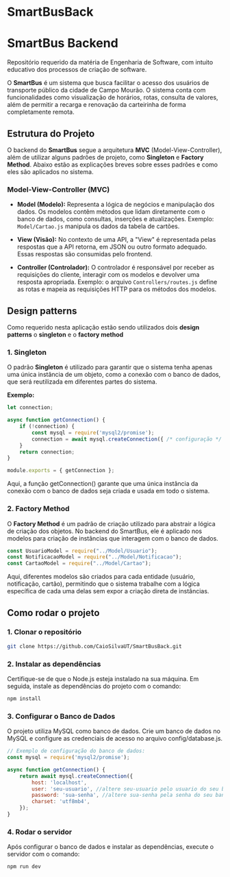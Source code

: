 # SmartBusBack
# SmartBus Backend

Repositório requerido da matéria de Engenharia de Software, com intuito educativo dos processos de criação de software.

O **SmartBus** é um sistema que busca facilitar o acesso dos usuários de transporte público da cidade de Campo Mourão. O sistema conta com funcionalidades como visualização de horários, rotas, consulta de valores, além de permitir a recarga e renovação da carteirinha de forma completamente remota.

## Estrutura do Projeto

O backend do **SmartBus** segue a arquitetura **MVC** (Model-View-Controller), além de utilizar alguns padrões de projeto, como **Singleton** e **Factory Method**. Abaixo estão as explicações breves sobre esses padrões e como eles são aplicados no sistema.

### **Model-View-Controller (MVC)**

- **Model (Modelo):** Representa a lógica de negócios e manipulação dos dados. Os modelos contêm métodos que lidam diretamente com o banco de dados, como consultas, inserções e atualizações. Exemplo: `Model/Cartao.js` manipula os dados da tabela de cartões.
  
- **View (Visão):** No contexto de uma API, a "View" é representada pelas respostas que a API retorna, em JSON ou outro formato adequado. Essas respostas são consumidas pelo frontend.
  
- **Controller (Controlador):** O controlador é responsável por receber as requisições do cliente, interagir com os modelos e devolver uma resposta apropriada. Exemplo: o arquivo `Controllers/routes.js` define as rotas e mapeia as requisições HTTP para os métodos dos modelos.

## **Design patterns**

Como requerido nesta aplicação estão sendo utilizados dois **design patterns** o **singleton** e o **factory method**

### 1. **Singleton**

O padrão **Singleton** é utilizado para garantir que o sistema tenha apenas uma única instância de um objeto, como a conexão com o banco de dados, que será reutilizada em diferentes partes do sistema. 

**Exemplo:**

```javascript
let connection;

async function getConnection() {
    if (!connection) {
        const mysql = require('mysql2/promise');
        connection = await mysql.createConnection({ /* configuração */ });
    }
    return connection;
}

module.exports = { getConnection };
```

Aqui, a função getConnection() garante que uma única instância da conexão com o banco de dados seja criada e usada em todo o sistema.

### 2. **Factory Method**


O **Factory Method** é um padrão de criação utilizado para abstrair a lógica de criação dos objetos. No backend do SmartBus, ele é aplicado nos modelos para criação de instâncias que interagem com o banco de dados.

```javascript
const UsuarioModel = require("../Model/Usuario");
const NotificacaoModel = require("../Model/Notificacao");
const CartaoModel = require("../Model/Cartao");

```
Aqui, diferentes modelos são criados para cada entidade (usuário, notificação, cartão), permitindo que o sistema trabalhe com a lógica específica de cada uma delas sem expor a criação direta de instâncias.

## Como rodar o projeto

### 1. Clonar o repositório

```bash
git clone https://github.com/CaioSilvaUT/SmartBusBack.git
```

### 2. Instalar as dependências
Certifique-se de que o Node.js esteja instalado na sua máquina. Em seguida, instale as dependências do projeto com o comando:

```bash
npm install
```

### 3. Configurar o Banco de Dados
O projeto utiliza MySQL como banco de dados. Crie um banco de dados no MySQL e configure as credenciais de acesso no arquivo config/database.js.

```javascript
// Exemplo de configuração do banco de dados:
const mysql = require('mysql2/promise');

async function getConnection() {
    return await mysql.createConnection({
        host: 'localhost',
        user: 'seu-usuario', //altere seu-usuario pelo usuario do seu banco de dados
        password: 'sua-senha', //altere sua-senha pela senha do seu banco de dados
        charset: 'utf8mb4',
    });
}

```

### 4. Rodar o servidor
Após configurar o banco de dados e instalar as dependências, execute o servidor com o comando:

```bash
npm run dev
```


